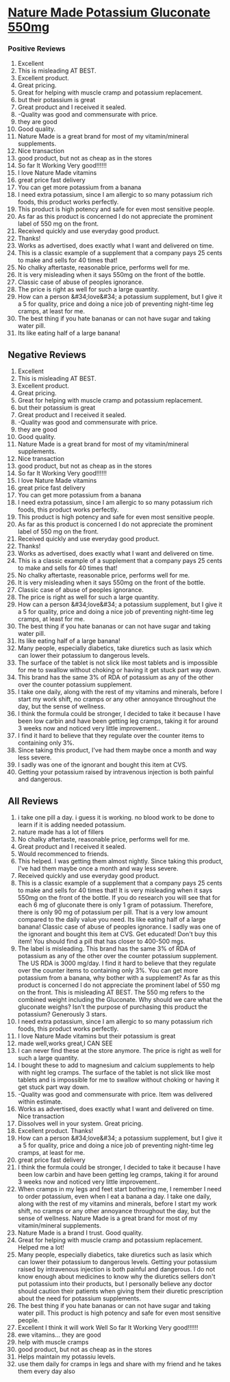 # [Nature Made Potassium Gluconate 550mg](https://products.checkmycream.com/products/Nature-Made-Potassium-Gluconate-550mg.html)

### Positive Reviews

<ol>
      <li>Excellent</li>
      <li>This is misleading AT BEST.  </li>
      <li>Excellent product.</li>
      <li>Great pricing.</li>
      <li>Great for helping with muscle cramp and potassium replacement.</li>
      <li>but their potassium is great</li>
      <li>Great product and I received it sealed.</li>
      <li>-Quality was good and commensurate with price.  </li>
      <li>they are good</li>
      <li>Good quality.</li>
      <li>Nature Made is a great brand for most of my vitamin/mineral supplements.</li>
      <li>Nice transaction</li>
      <li>good product, but not as cheap as in the stores</li>
      <li>So far It Working Very good!!!!!!</li>
      <li>I love Nature Made vitamins</li>
      <li>great price fast delivery</li>
      <li>You can get more potassium from a banana</li>
      <li>I need extra potassium, since I am allergic to so many potassium rich foods, this product works perfectly.</li>
      <li>This product is high potency and safe for even most sensitive people.</li>
      <li>As far as this product is concerned I do not appreciate the prominent label of 550 mg on the front.  </li>
      <li>Received quickly and use everyday good product.</li>
      <li>Thanks!</li>
      <li>Works as advertised, does exactly what I want and delivered on time.  </li>
      <li>This is a classic example of a supplement that a company pays 25 cents to make and sells for 40 times that!</li>
      <li>No chalky aftertaste, reasonable price, performs well for me.</li>
      <li>It is very misleading when it says 550mg on the front of the bottle.</li>
      <li>Classic case of abuse of peoples ignorance.</li>
      <li>The price is right as well for such a large quantity.</li>
      <li>How can a person &amp;#34;love&amp;#34; a potassium supplement, but I give it a 5 for quality, price and doing a nice job of preventing night-time leg cramps, at least for me.</li>
      <li>The best  thing if you hate bananas or can not have sugar and taking water pill.  </li>
      <li>Its like eating half of a large banana!</li>
</ol>


<h2>Negative Reviews</h2>
<ol>
<li> Excellent</li>
<li> This is misleading AT BEST.  </li>
<li> Excellent product.</li>
<li> Great pricing.</li>
<li> Great for helping with muscle cramp and potassium replacement.</li>
<li> but their potassium is great</li>
<li> Great product and I received it sealed.</li>
<li> -Quality was good and commensurate with price.  </li>
<li> they are good</li>
<li> Good quality.</li>
<li> Nature Made is a great brand for most of my vitamin/mineral supplements.</li>
<li> Nice transaction</li>
<li> good product, but not as cheap as in the stores</li>
<li> So far It Working Very good!!!!!!</li>
<li> I love Nature Made vitamins</li>
<li> great price fast delivery</li>
<li> You can get more potassium from a banana</li>
<li> I need extra potassium, since I am allergic to so many potassium rich foods, this product works perfectly.</li>
<li> This product is high potency and safe for even most sensitive people.</li>
<li> As far as this product is concerned I do not appreciate the prominent label of 550 mg on the front.  </li>
<li> Received quickly and use everyday good product.</li>
<li> Thanks!</li>
<li> Works as advertised, does exactly what I want and delivered on time.  </li>
<li> This is a classic example of a supplement that a company pays 25 cents to make and sells for 40 times that!</li>
<li> No chalky aftertaste, reasonable price, performs well for me.</li>
<li> It is very misleading when it says 550mg on the front of the bottle.</li>
<li> Classic case of abuse of peoples ignorance.</li>
<li> The price is right as well for such a large quantity.</li>
<li> How can a person &amp;#34;love&amp;#34; a potassium supplement, but I give it a 5 for quality, price and doing a nice job of preventing night-time leg cramps, at least for me.</li>
<li> The best  thing if you hate bananas or can not have sugar and taking water pill.  </li>
<li> Its like eating half of a large banana!</li>
<li> Many people, especially diabetics, take diuretics such as lasix which can lower their potassium to dangerous levels.  </li>
<li> The surface of the tablet is not slick like most tablets and is impossible for me to swallow without choking or having it get stuck part way down.</li>
<li> This brand has the same 3% of RDA of potassium as any of the other over the counter potassium supplement.  </li>
<li> I take one daily, along with the rest of my vitamins and minerals, before I start my work shift, no cramps or any other annoyance throughout the day, but the sense of wellness.</li>
<li> I think the formula could be stronger, I decided to take it because I have been low carbin and have been getting leg cramps, taking it for around 3 weeks now and noticed very little improvement..</li>
<li> I find it hard to believe that they regulate over the counter items to containing only 3%.  </li>
<li> Since taking this product, I&#x27;ve had them maybe once a month and way less severe.</li>
<li> I sadly was one of the ignorant and bought this item at CVS.</li>
<li> Getting your potassium raised by intravenous injection is both painful and dangerous.  </li>
</ol>

<h2>All Reviews</h2>

<ol>
    <li> i take one pill a day. i guess it is working. no blood work to be done to  learn if it is adding needed potassium.</li>
    <li> nature made has a lot of fillers</li>
    <li> No chalky aftertaste, reasonable price, performs well for me.</li>
    <li> Great product and I received it sealed.</li>
    <li> Would recommenced to friends.</li>
    <li> This helped.  I was getting them almost nightly.  Since taking this product, I&#x27;ve had them maybe once a month and way less severe.</li>
    <li> Received quickly and use everyday good product.</li>
    <li> This is a classic example of a supplement that a company pays 25 cents to make and sells for 40 times that! It is very misleading when it says 550mg on the front of the bottle. If you do research you will see that for each 6 mg of gluconate there is only 1 gram of potassium. Therefore, there is only 90 mg of potassium per pill. That is a very low amount compared to the daily value you need. Its like eating half of a large banana! Classic case of abuse of peoples ignorance. I sadly was one of the ignorant and bought this item at CVS. Get educated! Don&#x27;t buy this item! You should find a pill that has closer to 400-500 mgs.</li>
    <li> The label is misleading.  This brand has the same 3% of RDA of potassium as any of the other over the counter potassium supplement.  The US RDA is 3000 mg/day.  I find it hard to believe that they regulate over the counter items to containing only 3%.  You can get more potassium from a banana, why bother with a supplement?  As far as this product is concerned I do not appreciate the prominent label of 550 mg on the front.  This is misleading AT BEST.  The 550 mg refers to the combined weight including the Gluconate.  Why should we care what the gluconate weighs?  Isn&#x27;t the purpose of purchasing this product the potassium?  Generously 3 stars.</li>
    <li> I need extra potassium, since I am allergic to so many potassium rich foods, this product works perfectly.</li>
    <li> I love Nature Made vitamins but their potassium is great</li>
    <li> made well,works great,I CAN SEE</li>
    <li> I can never find these at the store anymore. The price is right as well for such a large quantity.</li>
    <li> I bought these to add to magnesium and calcium supplements to help with night leg cramps.  The surface of the tablet is not slick like most tablets and is impossible for me to swallow without choking or having it get stuck part way down.</li>
    <li> -Quality was good and commensurate with price.  Item was delivered within estimate.</li>
    <li> Works as advertised, does exactly what I want and delivered on time.  Nice transaction</li>
    <li> Dissolves well in your system.  Great pricing.</li>
    <li> Excellent product. Thanks!</li>
    <li> How can a person &amp;#34;love&amp;#34; a potassium supplement, but I give it a 5 for quality, price and doing a nice job of preventing night-time leg cramps, at least for me.</li>
    <li> great price fast delivery</li>
    <li> I think the formula could be stronger, I decided to take it because I have been low carbin and have been getting leg cramps, taking it for around 3 weeks now and noticed very little improvement..</li>
    <li> When cramps in my legs and feet start bothering me, I remember I need to order potassium, even when I eat a banana a day. I take one daily, along with the rest of my vitamins and minerals, before I start my work shift, no cramps or any other annoyance throughout the day, but the sense of wellness. Nature Made is a great brand for most of my vitamin/mineral supplements.</li>
    <li> Nature Made is a brand I trust.  Good quality.</li>
    <li> Great for helping with muscle cramp and potassium replacement. Helped me a lot!</li>
    <li> Many people, especially diabetics, take diuretics such as lasix which can lower their potassium to dangerous levels.  Getting your potassium raised by intravenous injection is both painful and dangerous.  I do not know enough about medicines to know why the diuretics sellers don&#x27;t put potassium into their products, but I personally believe any doctor should caution their patients when giving them their diuretic prescription about the need for potassium supplements.</li>
    <li> The best  thing if you hate bananas or can not have sugar and taking water pill.  This product is high potency and safe for even most sensitive people.</li>
    <li> Excellent I think it will work Well  So far It Working Very good!!!!!!</li>
    <li> ewe vitamins... they are good</li>
    <li> help with muscle cramps</li>
    <li> good product, but not as cheap as in the stores</li>
    <li> Helps maintain my potassiu levels.</li>
    <li> use them daily for cramps in legs and share with my friend and he takes them every day also</li>
</ol>




